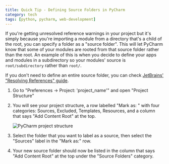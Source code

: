 ```yaml
---
title: Quick Tip - Defining Source Folders in PyCharm
category: tech
tags: [python, pycharm, web-development]
---
```


If you're getting unresolved reference warnings in your project but it's simply because you're importing a module
from a directory that's a child of the root, you can specify a folder as a "source folder". This will let PyCharm
know that some of your modules are rooted from that source folder rather than the root.
An example of this is when you decide to define your apps and modules in a subdirectory
so your modules' source is `root/subdirectory` rather than `root/`.

If you don't need to define an entire source folder, you can check
[JetBrains' "Resolving References" guide](https://www.jetbrains.com/pycharm/help/resolving-references.html).

1. Go to "Preferences -> Project: 'project_name'" and open "Project Structure"
2. You will see your project structure, a row labelled "Mark as: " with four categories: Sources, Excluded, Templates, Resources, and a column that says "Add Content Root" at the top.

    <img src="{{ site.url }}/assets/images/posts/pycharm-project-structure.png" alt="PyCharm project structure" style="max-height: 400px">

3. Select the folder that you want to label as a source, then select the "Sources" label in the "Mark as:"
row.

4. Your new source folder should now be listed in the column that says "Add Content Root" at the top under the "Source Folders" category.
